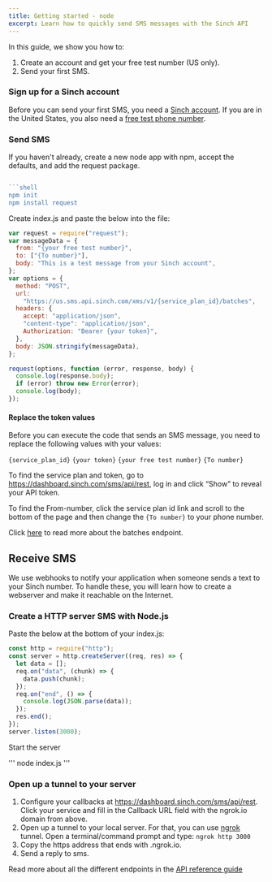 ```yaml
---
title: Getting started - node
excerpt: Learn how to quickly send SMS messages with the Sinch API
---
```

In this guide, we show you how to:

1. Create an account and get your free test number (US only).
2. Send your first SMS.

### Sign up for a Sinch account

Before you can send your first SMS, you need a [Sinch
account](https://dashboard.sinch.com/signup). If you are in the United States, you also need a [free test phone number](https://dashboard.sinch.com/numbers/your-numbers/numbers).

### Send SMS

If you haven't already, create a new node app with npm, accept the defaults, and add the request package.

```javascript

```shell
npm init 
npm install request
```

Create index.js and paste the below into the file:

```javascript
var request = require("request");
var messageData = {
  from: "{your free test number}",
  to: ["{To number}"],
  body: "This is a test message from your Sinch account",
};
var options = {
  method: "POST",
  url:
    "https://us.sms.api.sinch.com/xms/v1/{service_plan_id}/batches",
  headers: {
    accept: "application/json",
    "content-type": "application/json",
    Authorization: "Bearer {your token}",
  },
  body: JSON.stringify(messageData),
};

request(options, function (error, response, body) {
  console.log(response.body);
  if (error) throw new Error(error);
  console.log(body);
});
```

#### Replace the token values

Before you can execute the code that sends an SMS message, you need to replace the following values with your values:

`{service_plan_id}`
`{your token}`
`{your free test number}`
`{To number}`

To find the service plan and token, go to https://dashboard.sinch.com/sms/api/rest, log in and click “Show” to reveal your API token.

To find the From-number, click the service plan id link and scroll to the bottom of the page and then change the `{To number}` to your phone number.

Click [here](https://developers.sinch.com/reference/#sendsms) to read more about the batches endpoint.

## Receive SMS

We use webhooks to notify your application when someone sends a text to your Sinch number. To handle these, you will learn how to create a webserver and make it reachable on the Internet.

### Create a HTTP server SMS with Node.js

Paste the below at the bottom of your index.js:

```javascript
const http = require("http");
const server = http.createServer((req, res) => {
  let data = [];
  req.on("data", (chunk) => {
    data.push(chunk);
  });
  req.on("end", () => {
    console.log(JSON.parse(data));
  });
  res.end();
});
server.listen(3000);
```
Start the server

'''
node index.js
'''

### Open up a tunnel to your server

1. Configure your callbacks at  https://dashboard.sinch.com/sms/api/rest. Click your service and fill in the Callback URL field with the ngrok.io domain from above.
2. Open up a tunnel to your local server. For that, you can use [ngrok](https://ngrok.com/) tunnel. Open a terminal/command prompt and type: `ngrok http 3000`
3. Copy the https address that ends with .ngrok.io.
4. Send a reply to sms.

Read more about all the different endpoints in the [API reference guide](https://developers.sinch.com/reference)
